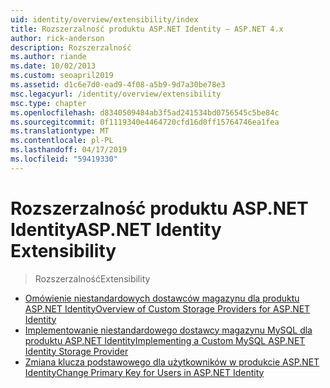 ```yaml
---
uid: identity/overview/extensibility/index
title: Rozszerzalność produktu ASP.NET Identity — ASP.NET 4.x
author: rick-anderson
description: Rozszerzalność
ms.author: riande
ms.date: 10/02/2013
ms.custom: seoapril2019
ms.assetid: d1c6e7d0-ead9-4f08-a5b9-9d7a30be78e3
msc.legacyurl: /identity/overview/extensibility
msc.type: chapter
ms.openlocfilehash: d8340509484ab3f5ad241534bd0756545c5be84c
ms.sourcegitcommit: 0f1119340e4464720cfd16d0ff15764746ea1fea
ms.translationtype: MT
ms.contentlocale: pl-PL
ms.lasthandoff: 04/17/2019
ms.locfileid: "59419330"
---
```

# <a name="aspnet-identity-extensibility"></a><span data-ttu-id="b0197-103">Rozszerzalność produktu ASP.NET Identity</span><span class="sxs-lookup"><span data-stu-id="b0197-103">ASP.NET Identity Extensibility</span></span>

> <span data-ttu-id="b0197-104">Rozszerzalność</span><span class="sxs-lookup"><span data-stu-id="b0197-104">Extensibility</span></span>


- [<span data-ttu-id="b0197-105">Omówienie niestandardowych dostawców magazynu dla produktu ASP.NET Identity</span><span class="sxs-lookup"><span data-stu-id="b0197-105">Overview of Custom Storage Providers for ASP.NET Identity</span></span>](overview-of-custom-storage-providers-for-aspnet-identity.md)
- [<span data-ttu-id="b0197-106">Implementowanie niestandardowego dostawcy magazynu MySQL dla produktu ASP.NET Identity</span><span class="sxs-lookup"><span data-stu-id="b0197-106">Implementing a Custom MySQL ASP.NET Identity Storage Provider</span></span>](implementing-a-custom-mysql-aspnet-identity-storage-provider.md)
- [<span data-ttu-id="b0197-107">Zmiana klucza podstawowego dla użytkowników w produkcie ASP.NET Identity</span><span class="sxs-lookup"><span data-stu-id="b0197-107">Change Primary Key for Users in ASP.NET Identity</span></span>](change-primary-key-for-users-in-aspnet-identity.md)
